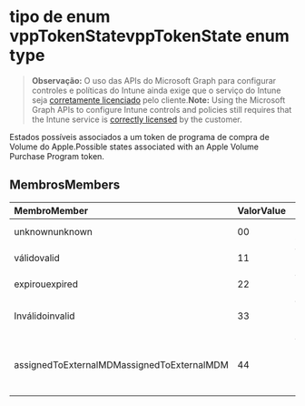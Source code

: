# <a name="vpptokenstate-enum-type"></a><span data-ttu-id="72201-101">tipo de enum vppTokenState</span><span class="sxs-lookup"><span data-stu-id="72201-101">vppTokenState enum type</span></span>

> <span data-ttu-id="72201-102">**Observação:** O uso das APIs do Microsoft Graph para configurar controles e políticas do Intune ainda exige que o serviço do Intune seja [corretamente licenciado](https://go.microsoft.com/fwlink/?linkid=839381) pelo cliente.</span><span class="sxs-lookup"><span data-stu-id="72201-102">**Note:** Using the Microsoft Graph APIs to configure Intune controls and policies still requires that the Intune service is [correctly licensed](https://go.microsoft.com/fwlink/?linkid=839381) by the customer.</span></span>

<span data-ttu-id="72201-103">Estados possíveis associados a um token de programa de compra de Volume do Apple.</span><span class="sxs-lookup"><span data-stu-id="72201-103">Possible states associated with an Apple Volume Purchase Program token.</span></span>
## <a name="members"></a><span data-ttu-id="72201-104">Membros</span><span class="sxs-lookup"><span data-stu-id="72201-104">Members</span></span>
|<span data-ttu-id="72201-105">Membro</span><span class="sxs-lookup"><span data-stu-id="72201-105">Member</span></span>|<span data-ttu-id="72201-106">Valor</span><span class="sxs-lookup"><span data-stu-id="72201-106">Value</span></span>|<span data-ttu-id="72201-107">Descrição</span><span class="sxs-lookup"><span data-stu-id="72201-107">Description</span></span>|
|:---|:---|:---|
|<span data-ttu-id="72201-108">unknown</span><span class="sxs-lookup"><span data-stu-id="72201-108">unknown</span></span>|<span data-ttu-id="72201-109">0</span><span class="sxs-lookup"><span data-stu-id="72201-109">0</span></span>|<span data-ttu-id="72201-110">Estado padrão.</span><span class="sxs-lookup"><span data-stu-id="72201-110">Default state.</span></span>|
|<span data-ttu-id="72201-111">válido</span><span class="sxs-lookup"><span data-stu-id="72201-111">valid</span></span>|<span data-ttu-id="72201-112">1</span><span class="sxs-lookup"><span data-stu-id="72201-112">1</span></span>|<span data-ttu-id="72201-113">Token é válido.</span><span class="sxs-lookup"><span data-stu-id="72201-113">Token is valid.</span></span>|
|<span data-ttu-id="72201-114">expirou</span><span class="sxs-lookup"><span data-stu-id="72201-114">expired</span></span>|<span data-ttu-id="72201-115">2</span><span class="sxs-lookup"><span data-stu-id="72201-115">2</span></span>|<span data-ttu-id="72201-116">Token expirou.</span><span class="sxs-lookup"><span data-stu-id="72201-116">Token is expired.</span></span>|
|<span data-ttu-id="72201-117">Inválido</span><span class="sxs-lookup"><span data-stu-id="72201-117">invalid</span></span>|<span data-ttu-id="72201-118">3</span><span class="sxs-lookup"><span data-stu-id="72201-118">3</span></span>|<span data-ttu-id="72201-119">Token é inválido.</span><span class="sxs-lookup"><span data-stu-id="72201-119">Token is invalid.</span></span>|
|<span data-ttu-id="72201-120">assignedToExternalMDM</span><span class="sxs-lookup"><span data-stu-id="72201-120">assignedToExternalMDM</span></span>|<span data-ttu-id="72201-121">4</span><span class="sxs-lookup"><span data-stu-id="72201-121">4</span></span>|<span data-ttu-id="72201-122">Token é gerenciada por outro serviço MDM.</span><span class="sxs-lookup"><span data-stu-id="72201-122">Token is managed by another MDM Service.</span></span>|



